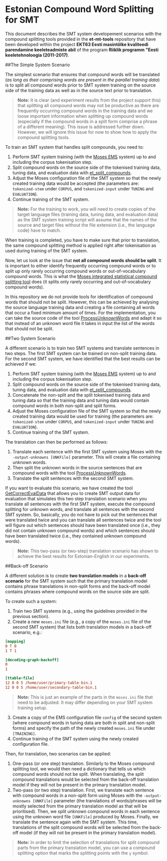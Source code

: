 # Estonian Compound Word Splitting for SMT

This document describes the SMT system developement scenarios with the compound splitting tools provided in the **et-mt-tools** repository that have been developed within the project **EKT63 Eesti masintõlke kvaliteedi parendamine keeleteadmiste abil** of the program **Riiklik programm "Eesti keeletehnoloogia (2011-2017)**.

##The Simple System Scenario

The simplest scenario that ensures that compound words will be translated (*as long as their comprising words are present in the parallel training data*) is to split all compound words prior to SMT system training on the source side of the training data as well as in the source text prior to translation.

> **Note:**
> It is clear (and experiment results from the project support this) that splitting all compound words may not be productive as there are frequently occurring compound words in the training data and we loose important information when splitting up compound words (especially if the compound words in a split form comprise a phrase of a different meaning). This issue is addressed further down. However, we will ignore this issue for now to show how to apply the compound splitting tools.

To train an SMT system that handles split compounds, you need to:

 1. Perform SMT system training (with the [Moses EMS](http://www.statmt.org/moses/?n=FactoredTraining.EMS) system) up to and including the corpus tokenisation step.
 2. Split compound words on the source side of the tokenised training data, tuning data, and evaluation data with [et_split_compounds](CompoundSplitter).
 3. Adjust the Moses configuration file of the SMT system so that the newly created training data would be accepted (the parameters are: `tokenized-stem` under `CORPUS`, and `tokenized-input` under `TUNING` and `EVALUATION`).
 4. Continue training of the SMT system.

> **Note:**
> For the training to work, you will need to create copies of the target language files (training data, tuning data, and evaluation data) as the SMT system training script will assume that the names of the source and target files without the file extension (i.e., the language code) have to match. 

When training is completed, you have to make sure that prior to translation, the same compound splitting method is applied right after tokenisation as used during training of the SMT system.

Now, let us look at the issue that **not all compound words should be split**. It is important to either identify frequently occurring compound words or to split up only rarely occurring compound words or out-of-vocabulary compound words. This is what the [Moses integrated statistical compound splitting tool](https://github.com/moses-smt/mosesdecoder/blob/master/scripts/generic/compound-splitter.perl) does (it splits only rarely occurring and out-of-vocabulary compound words).

In this repository we do not provide tools for identification of compound words that should not be split. However, this can be achieved by analysing the source language training data and creating a file containing all words that occur a fixed minimum amount of times. For the implementation, you can take the source code of the tool [ProcessUnknownWords](CompoundWordProcessingTools) and adapt it so that instead of an unknown word file it takes in input the list of the words that should not be split.

##Two System Scenario

A different scenario is to train two SMT systems and translate sentences in two steps. The first SMT system can be trained on non-split training data. For the second SMT system, we have identified that the best results can be achieved if we:

 1. Perform SMT system training (with the [Moses EMS](http://www.statmt.org/moses/?n=FactoredTraining.EMS) system) up to and including the corpus tokenisation step.
 2. Split compound words on the source side of the tokenised training data, tuning data, and evaluation data with [et_split_compounds](CompoundSplitter).
 3. Concatenate the non-split and the split tokenised training data and tuning data so that the training data and tuning data would contain compound words in both non-split and split forms.
 4. Adjust the Moses configuration file of the SMT system so that the newly created training data would be used for training (the parameters are: `tokenized-stem` under `CORPUS`, and `tokenized-input` under `TUNING` and `EVALUATION`).
 5. Continue training of the SMT system.

The translation can then be performed as follows:

 1. Translate each sentence with the first SMT system using Moses with the `-output-unknowns [UNKFile]` parameter. This will create a file containing unknown words.
 2. Then split the unknown words in the source sentences that are compound words with the tool [ProcessUnknownWords](CompoundWordProcessingTools).
 3. Translate the split sentences with the second SMT system.

If you want to evaluate this scenario, we have created the tool [GetCorrectEvalData](CompoundWordProcessingTools) that allows you to create SMT output data for evaluation that simulates this two step translation scenario when you translate all sentences with the first SMT system, execute the compound splitting for unknown words, and translate all sentences with the second SMT system. So, basically, you do not have to pick out the sentences that were translated twice and you can translate all sentences twice and the tool will figure out which sentences should have been translated once (i.e., they did not contain unknown compound words) and which sentences should have been translated twice (i.e., they contained unknown compound words).

> **Note:**
> This two-pass (or two-step) translation scenario has shown to achieve the best results for Estonian-English in our experiments. 

##Back-off Scenario

A different solution  is to create **two translation models** in a **back-off scenario** for the SMT system such that the primary translation model contains phrase translations in non-split forms and the back-off model contains phrases where compound words on the source side are split.

To create such a system:

 1. Train two SMT systems (e.g., using the guidelines provided in the previous section).
 2. Create a new `moses.ini` file (e.g., a copy of the `moses.ini` file of the second SMT system) that lists both translation models in a back-off scenario, e.g.:
 
 ```ini
 [mapping]
 0 T 0
 1 T 1
 
 [decoding-graph-backoff]
 0
 1
 
 [ttable-file]
 12 0 0 5 /home/user/primary-table-bin.1
 12 0 0 5 /home/user/secondary-table-bin.1
 ```
 > **Note:**
 > This is just an example of the parts in the `moses.ini` file that need to be adjusted. It may differ depending on your SMT system training setup.
 
 3. Create a copy of the EMS configuration file `config` of the second system (where compound words in tuning data are both in split and non-split forms) and specify the path of the newly created `moses.ini` file under `[TRAINING]`.
 4. Continue training of the SMT system using the newly created configuration file.

Then, for translation, two scenarios can be applied:

1. One-pass (or one step) translation. Similarly to the Moses compound splitting tool, we would then need a dictionary that tells us which compound words should not be split. When translating, the split compound translations would be selected from the back-off translation model if they will not be present in the primary translation model.
2. Two-pass (or two step) translation. First, we translate each sentence with compound words in a non-split form using Moses with the `-output-unknowns [UNKFile]` parameter (the translations of words/phrases will be mostly selected from the primary translation model as that will be prioritised). Then, we split unknown compound words in each sentence using the unknown word file `[UNKFile]` produced by Moses. Finally, we translate the sentence again with the SMT system. This time, translations of the split compound words will be selected from the back-off model (if they will not be present in the primary translation model).

> **Note:**
> In order to limit the selection of translations for split compound parts from the primary translation model, you can use a compound splitting option that marks the splitting points with the `γ` symbol. 


